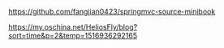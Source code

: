 https://github.com/fangjian0423/springmvc-source-minibook

https://my.oschina.net/HeliosFly/blog?sort=time&p=2&temp=1516936292165

